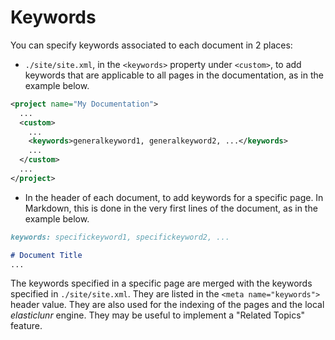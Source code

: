 # Keywords

You can specify keywords associated to each document in 2 places:

* `./site/site.xml`, in the `<keywords>` property under `<custom>`, to add keywords that are
applicable to all pages in the documentation, as in the example below.

```xml
<project name="My Documentation">
  ...
  <custom>
    ...
    <keywords>generalkeyword1, generalkeyword2, ...</keywords>
    ...
  </custom>
  ...
</project>
```

* In the header of each document, to add keywords for a specific page.
In Markdown, this is done in the very first lines of the document, as in the example below.

```md
keywords: specifickeyword1, specifickeyword2, ...

# Document Title
...
```

The keywords specified in a specific page are merged with the keywords specified in `./site/site.xml`. They are listed in the `<meta name="keywords">` header value. They are also used for the indexing of the pages and the local *elasticlunr* engine. They may be useful to implement a "Related Topics" feature.
